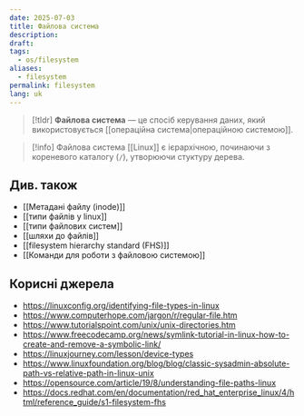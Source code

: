 ```yaml
---
date: 2025-07-03
title: Файлова система
description: 
draft: 
tags:
  - os/filesystem
aliases:
  - filesystem
permalink: filesystem
lang: uk
---
```


> [!tldr]
> **Файлова система** — це спосіб керування даних, який використовується [[операційна система|операційною системою]].

> [!info] Файлова система [[Linux]] є ієрархічною, починаючи з кореневого каталогу (`/`), утворюючи стуктуру дерева.

## Див. також

- [[Метадані файлу (inode)]]
- [[типи файлів у linux]]
- [[типи файлових систем]]
- [[шляхи до файлів]]
- [[filesystem hierarchy standard (FHS)]]
- [[Команди для роботи з файловою системою]]


## Корисні джерела

- https://linuxconfig.org/identifying-file-types-in-linux
- https://www.computerhope.com/jargon/r/regular-file.htm
- https://www.tutorialspoint.com/unix/unix-directories.htm
- https://www.freecodecamp.org/news/symlink-tutorial-in-linux-how-to-create-and-remove-a-symbolic-link/
- https://linuxjourney.com/lesson/device-types
- https://www.linuxfoundation.org/blog/blog/classic-sysadmin-absolute-path-vs-relative-path-in-linux-unix
- https://opensource.com/article/19/8/understanding-file-paths-linux
- https://docs.redhat.com/en/documentation/red_hat_enterprise_linux/4/html/reference_guide/s1-filesystem-fhs